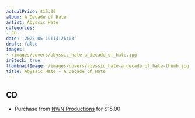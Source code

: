 ```yaml
---
actualPrice: $15.00
album: A Decade of Hate
artist: Abyssic Hate
categories:
- CD
date: '2025-05-19T14:26:03'
draft: false
images:
- /images/covers/abyssic_hate-a_decade_of_hate.jpg
inStock: true
thumbnailImage: /images/covers/abyssic_hate-a_decade_of_hate-thumb.jpg
title: Abyssic Hate - A Decade of Hate
---
```


## CD
* Purchase from [NWN Productions](http://shop.nwnprod.com/index.php?route=product/product&path=93&product_id=61410&sort=pd.name&order=ASC) for $15.00
